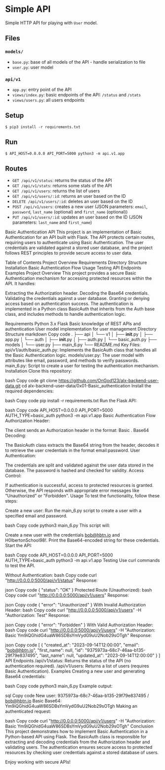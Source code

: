 # Simple API

Simple HTTP API for playing with `User` model.


## Files

### `models/`

- `base.py`: base of all models of the API - handle serialization to file
- `user.py`: user model

### `api/v1`

- `app.py`: entry point of the API
- `views/index.py`: basic endpoints of the API: `/status` and `/stats`
- `views/users.py`: all users endpoints


## Setup

```
$ pip3 install -r requirements.txt
```


## Run

```
$ API_HOST=0.0.0.0 API_PORT=5000 python3 -m api.v1.app
```


## Routes

- `GET /api/v1/status`: returns the status of the API
- `GET /api/v1/stats`: returns some stats of the API
- `GET /api/v1/users`: returns the list of users
- `GET /api/v1/users/:id`: returns an user based on the ID
- `DELETE /api/v1/users/:id`: deletes an user based on the ID
- `POST /api/v1/users`: creates a new user (JSON parameters: `email`, `password`, `last_name` (optional) and `first_name` (optional))
- `PUT /api/v1/users/:id`: updates an user based on the ID (JSON parameters: `last_name` and `first_name`)

Basic Authentication API
This project is an implementation of Basic Authentication for an API built with Flask. The API protects certain routes, requiring users to authenticate using Basic Authentication. The user credentials are validated against a stored user database, and the project follows REST principles to provide secure access to user data.

Table of Contents
Project Overview
Requirements
Directory Structure
Installation
Basic Authentication Flow
Usage
Testing
API Endpoints
Examples
Project Overview
This project provides a secure Basic Authentication mechanism for accessing protected resources within the API. It handles:

Extracting the Authorization header.
Decoding the Base64 credentials.
Validating the credentials against a user database.
Granting or denying access based on authentication success.
The authentication is implemented in a Python class BasicAuth that inherits from the Auth base class, and includes methods to handle authentication logic.

Requirements
Python 3.x
Flask
Basic knowledge of REST APIs and authentication
User model implementation for user management
Directory Structure
markdown
Copy code
.
├── api
│   └── v1
│       ├── __init__.py
│       ├── app.py
│       └── auth
│           ├── __init__.py
│           ├── auth.py
│           └── basic_auth.py
├── models
│   └── user.py
├── main_6.py
└── README.md
Key Files:
api/v1/auth/basic_auth.py: Implements the BasicAuth class that handles all the Basic Authentication logic.
models/user.py: The user model with attributes like email, password, and methods to verify passwords.
main_6.py: Script to create a user for testing the authentication mechanism.
Installation
Clone this repository:

bash
Copy code
git clone https://github.com/OnGod123/alx-backend-user-data.git
cd alx-backend-user-data/0x01-Basic_authentication
Install the required dependencies:

bash
Copy code
pip install -r requirements.txt
Run the Flask API:

bash
Copy code
API_HOST=0.0.0.0 API_PORT=5000 AUTH_TYPE=basic_auth python3 -m api.v1.app
Basic Authentication Flow
Authorization Header:

The client sends an Authorization header in the format: Basic <Base64-encoded-credentials>.
Base64 Decoding:

The BasicAuth class extracts the Base64 string from the header, decodes it to retrieve the user credentials in the format email:password.
User Authentication:

The credentials are split and validated against the user data stored in the database. The password is hashed and checked for validity.
Access Control:

If authentication is successful, access to protected resources is granted. Otherwise, the API responds with appropriate error messages like "Unauthorized" or "Forbidden".
Usage
To test the functionality, follow these steps:

Create a new user: Run the main_6.py script to create a user with a specified email and password.

bash
Copy code
python3 main_6.py
This script will:

Create a new user with the credentials bob@hbtn.io and H0lbertonSchool98!.
Print the Base64-encoded string for these credentials.
Start the API:

bash
Copy code
API_HOST=0.0.0.0 API_PORT=5000 AUTH_TYPE=basic_auth python3 -m api.v1.app
Testing
Use curl commands to test the API.

Without Authentication:
bash
Copy code
curl "http://0.0.0.0:5000/api/v1/status"
Response:

json
Copy code
{
  "status": "OK"
}
Protected Route (Unauthorized):
bash
Copy code
curl "http://0.0.0.0:5000/api/v1/users"
Response:

json
Copy code
{
  "error": "Unauthorized"
}
With Invalid Authorization Header:
bash
Copy code
curl "http://0.0.0.0:5000/api/v1/users" -H "Authorization: Test"
Response:

json
Copy code
{
  "error": "Forbidden"
}
With Valid Authorization Header:
bash
Copy code
curl "http://0.0.0.0:5000/api/v1/users" -H "Authorization: Basic Ym9iQGhidG4uaW86SDBsYmVydG9uU2Nob29sOTgh"
Response:

json
Copy code
[
  {
    "created_at": "2023-09-14T12:00:00", 
    "email": "bob@hbtn.io", 
    "first_name": null, 
    "id": "9375973a-68c7-46aa-b135-29f79e837495", 
    "last_name": null, 
    "updated_at": "2023-09-14T12:00:00"
  }
]
API Endpoints
/api/v1/status: Returns the status of the API (no authentication required).
/api/v1/users: Returns a list of users (requires Basic Authentication).
Examples
Creating a new user and generating Base64 credentials:

bash
Copy code
python3 main_6.py
Example output:

sql
Copy code
New user: 9375973a-68c7-46aa-b135-29f79e837495 / bob@hbtn.io
Basic Base64: Ym9iQGhidG4uaW86SDBsYmVydG9uU2Nob29sOTgh
Making an authenticated request:

bash
Copy code
curl "http://0.0.0.0:5000/api/v1/users" -H "Authorization: Basic Ym9iQGhidG4uaW86SDBsYmVydG9uU2Nob29sOTgh"
Conclusion
This project demonstrates how to implement Basic Authentication in a Python-based API using Flask. The BasicAuth class is responsible for extracting and decoding credentials from the Authorization header and validating users. The authentication ensures secure access to protected resources by checking user credentials against a stored database of users.

Enjoy working with secure APIs!



